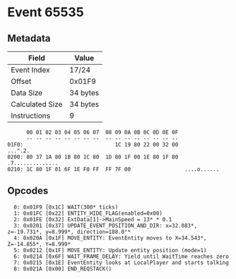 # Event 65535

## Metadata

| Field           | Value    |
|-----------------|----------|
| Event Index     | 17/24    |
| Offset          | 0x01F9   |
| Data Size       | 34 bytes |
| Calculated Size | 34 bytes |
| Instructions    | 9        |

```
      00 01 02 03 04 05 06 07  08 09 0A 0B 0C 0D 0E 0F
      -- -- -- -- -- -- -- --  -- -- -- -- -- -- -- --
01F0:                             1C 19 80 22 00 32 00           ...".2.
0200: 80 37 1A 80 1B 80 1C 80  1D 80 1F 00 1E 80 1F 80  .7..............
0210: 1C 80 1F 01 6F 1E F0 FF  FF 7F 00                 ....o......     
```

## Opcodes

```
  0: 0x01F9 [0x1C] WAIT(300* ticks)
  1: 0x01FC [0x22] ENTITY_HIDE_FLAG(enabled=0x00)
  2: 0x01FE [0x32] ExtData[1]->MainSpeed = 13* * 0.1
  3: 0x0201 [0x37] UPDATE_EVENT_POSITION_AND_DIR: x=32.083*, z=-19.731*, y=8.999*, direction=188.0°*
  4: 0x020A [0x1F] MOVE_ENTITY: EventEntity moves to X=34.543*, Z=-14.855*, Y=8.999*
  5: 0x0212 [0x1F] MOVE_ENTITY: Update entity position (mode=1)
  6: 0x0214 [0x6F] WAIT_FRAME_DELAY: Yield until WaitTime reaches zero
  7: 0x0215 [0x1E] EventEntity looks at LocalPlayer and starts talking
  8: 0x021A [0x00] END_REQSTACK()
```
